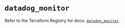 # `datadog_monitor`

Refer to the Terraform Registry for docs: [`datadog_monitor`](https://registry.terraform.io/providers/datadog/datadog/3.52.0/docs/resources/monitor).
